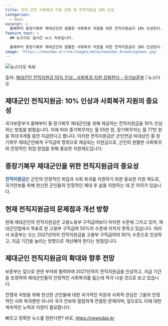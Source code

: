 ```yaml
---
title: 전직 군인 사회복귀 지원 강화 및 전직지원금 10% 인상
categories:
  - News
excerpt: >
  올해부터 중장기복무 제대군인의 원활한 사회복귀 지원을 위한 전직지원금이 10% 인상된다. 국가보훈부는 군인연…
feature_text: >
  ## 뉴스다오 실시간 뉴스 속보입니다.

  올해부터 중장기복무 제대군인의 원활한 사회복귀 지원을 위한 전직지원금이 10% 인상된다. 국가보훈부는 군인연…
image: 'https://newsdao.kr/res/images/meta/newsdao_breakingnews.jpg'
---
```


![뉴스다오 속보](https://newsdao.kr/res/images/meta/newsdao_breakingnews.jpg)

<p>출처: <a href="https://newsdao.kr/2952" rel="dofollow">제대군인 전직지원금 10% 인상…사회복귀 지원 강화한다 - 국가보훈부</a> | 뉴스다오</p>

<h2>제대군인 전직지원금: 10% 인상과 사회복귀 지원의 중요성</h2>

국가보훈부가 올해부터 중·장기복무 제대군인을 위해 제공하는 전직지원금을 10% 인상하는 방침을 밝혔습니다. 이에 따라 중기복무자는 월 55만 원, 장기복무자는 월 77만 원을 최대 6개월 동안 지급한다고 합니다. 이러한 전직지원금은 군인연금 비대상인 중·장기복무 제대군인에게 구직급여 명목으로 제공되는 지원금으로, 군인의 원활한 사회복귀와 안정적인 취업·창업을 위해 중요한 지원제도입니다.

<h2 data-ke-size="size26">중장기복무 제대군인을 위한 전직지원금의 중요성</h2>

<b><span style="color: #1a5490;">전직지원금</span></b>은 군인의 안정적인 취업과 사회 복귀를 지원하기 위한 중요한 지원 제도로, 국가안보를 위해 헌신한 군인들의 안정적인 제대 후 삶을 지원하는 데 큰 의의가 있습니다.

<h2 data-ke-size="size26">현재 전직지원금의 문제점과 개선 방향</h2>

현재 제대군인의 전직지원금은 고용노동부 구직급여보다 미미한 수준에 그치고 있어, 제대군인법에서 목표로 한 고용부 구직급여 50%의 수준에 미치지 못하고 있습니다. 따라서 보훈부는 오는 2027년까지 전직지원금을 고용부 구직급여의 50% 수준으로 인상하고, 지급 기간을 늘리는 방향으로 개선해야 한다는 방침입니다.

<h2 data-ke-size="size26">제대군인 전직지원금의 확대와 향후 전망</h2>

보훈부는 앞으로 관련 부처와 협력하여 2027년까지 전직지원금을 인상하고, 지급 기간을 조정하여 제대군인들의 안정적인 사회복귀를 돕는데 적극 나설 것으로 보고 있습니다.

전쟁과 국방을 위해 헌신한 군인들에 대한 국가적인 지원과 사회적 관심은 그들의 안정적인 사회 복귀뿐만 아니라 국가 안보와 밀접하게 연결된 문제이며, 앞으로도 이에 대한 계속적인 노력과 지원이 필요합니다. 

빠르고 정확한 뉴스를 원한다면? 바로, <a href="https://newsdao.kr" rel="dofollow">https://newsdao.kr</a>


    
